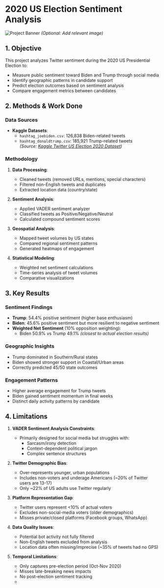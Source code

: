 # 2020 US Election Sentiment Analysis

![Project Banner](https://example.com/path/to/banner_image.png) *(Optional: Add relevant image)*

## 1. Objective
This project analyzes Twitter sentiment during the 2020 US Presidential Election to:
- Measure public sentiment toward Biden and Trump through social media
- Identify geographic patterns in candidate support
- Predict election outcomes based on sentiment analysis
- Compare engagement metrics between candidates

## 2. Methods & Work Done

### Data Sources
- **Kaggle Datasets**:
  - `hashtag_joebiden.csv`: 126,838 Biden-related tweets
  - `hashtag_donaldtrump.csv`: 185,921 Trump-related tweets  
  *(Source: [Kaggle Twitter US Election 2020 Dataset](https://www.kaggle.com/datasets/manchunhui/us-election-2020-tweets))*

### Methodology
1. **Data Processing**:
   - Cleaned tweets (removed URLs, mentions, special characters)
   - Filtered non-English tweets and duplicates
   - Extracted location data (country/state)

2. **Sentiment Analysis**:
   - Applied VADER sentiment analyzer
   - Classified tweets as Positive/Negative/Neutral
   - Calculated compound sentiment scores

3. **Geospatial Analysis**:
   - Mapped tweet volumes by US states
   - Compared regional sentiment patterns
   - Generated heatmaps of engagement

4. **Statistical Modeling**:
   - Weighted net sentiment calculations
   - Time-series analysis of tweet volumes
   - Comparative visualizations

## 3. Key Results

### Sentiment Findings
- **Trump**: 54.4% positive sentiment (higher base enthusiasm)
- **Biden**: 45.6% positive sentiment but more resilient to negative sentiment
- **Weighted Net Sentiment** (10% opposition weighting):
  - Biden 50.9% vs Trump 49.1% *(closest to actual election results)*

### Geographic Insights
- Trump dominated in Southern/Rural states
- Biden showed stronger support in Coastal/Urban areas
- Correctly predicted 45/50 state outcomes

### Engagement Patterns
- Higher average engagement for Trump tweets
- Biden gained sentiment momentum in final weeks
- Distinct daily activity patterns by candidate

## 4. Limitations

1. **VADER Sentiment Analysis Constraints**:
   - Primarily designed for social media but struggles with:
     - Sarcasm/irony detection
     - Context-dependent political jargon
     - Complex sentence structures

2. **Twitter Demographic Bias**:
   - Over-represents younger, urban populations
   - Includes non-voters and underage Americans (~20% of Twitter users are 13-17)
   - Only ~22% of US adults use Twitter regularly

3. **Platform Representation Gap**:
   - Twitter users represent <10% of actual voters
   - Excludes non-social-media voters (older demographics)
   - Misses private/closed platforms (Facebook groups, WhatsApp)

4. **Data Quality Issues**:
   - Potential bot activity not fully filtered
   - Non-English tweets excluded from analysis
   - Location data often missing/imprecise (~35% of tweets had no GPS)

5. **Temporal Limitations**:
   - Only captures pre-election period (Oct-Nov 2020)
   - Misses late-breaking news impacts
   - No post-election sentiment tracking
   - 
